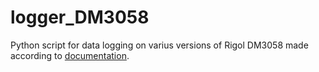# logger_DM3058
Python script for data logging on varius versions of Rigol DM3058 made according to [documentation](https://www.batronix.com/files/Rigol/Multimeter/DM3058/DM3058_ProgrammingGuide_EN.pdf).
